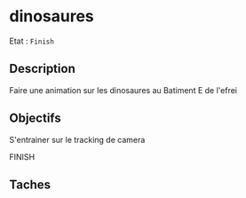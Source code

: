 # dinosaures

Etat : `Finish`

## Description

Faire une animation sur les dinosaures au Batiment E de l'efrei

## Objectifs

S'entrainer sur le tracking de camera

FINISH

## Taches
